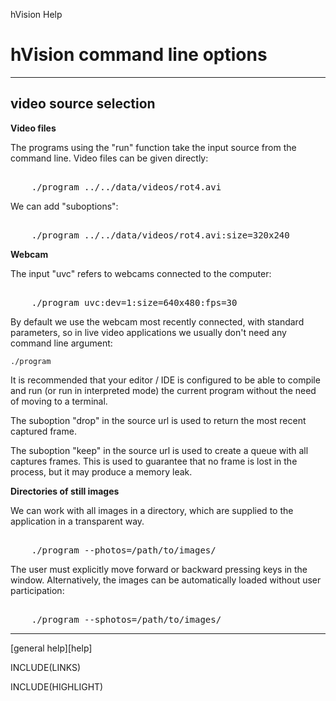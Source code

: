 hVision Help

# hVision command line options

- - -

## video source selection

**Video files**

The programs using the "run" function take the input source from the command line. Video files can be given directly:

<pre><samp>
    ./program ../../data/videos/rot4.avi
</samp></pre>

We can add "suboptions":

<pre><samp>
    ./program ../../data/videos/rot4.avi:size=320x240
</samp></pre>

**Webcam**

The input "uvc" refers to webcams connected to the computer:

<pre><samp>
    ./program uvc:dev=1:size=640x480:fps=30
</samp></pre>

By default we use the webcam most recently connected, with standard parameters,
so in live video applications we usually don't need any command line argument:

    ./program

It is recommended that your editor / IDE is configured to be able to compile and run (or run in interpreted mode) the current program without the need of moving to a terminal.

The suboption "drop" in the source url is used to return the most recent captured frame.

The suboption "keep" in the source url is used to create a queue with all captures frames.
This is used to guarantee that no frame is lost in the process, but it may produce a memory leak.

**Directories of still images**

We can work with all images in a directory, which are supplied to the application in
a transparent way.

<pre><samp>
    ./program --photos=/path/to/images/
</samp></pre>

The user must explicitly move forward or backward pressing keys in the window.
Alternatively, the images can be automatically loaded without user participation:
    
<pre><samp>
    ./program --sphotos=/path/to/images/
</samp></pre>

- - -

[general help][help]

INCLUDE(LINKS)
    
INCLUDE(HIGHLIGHT)

